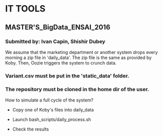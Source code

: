 # IT TOOLS
## MASTER'S_BigData_ENSAI_2016
### Submitted by: Ivan Capin, Shishir Dubey

We assume that the marketing department or another system drops every morning
a zip file in 'daily_data'. The zip file is the same as provided by Koby.
Then, Oozie triggers the system to crunch data.

### Variant.csv must be put in the 'static_data' folder.

### The repository must be cloned in the home dir of the user.

How to simulate a full cycle of the system?

- Copy one of Koby's files into daily_data

- Launch bash_scripts/daily_process.sh

- Check the results

